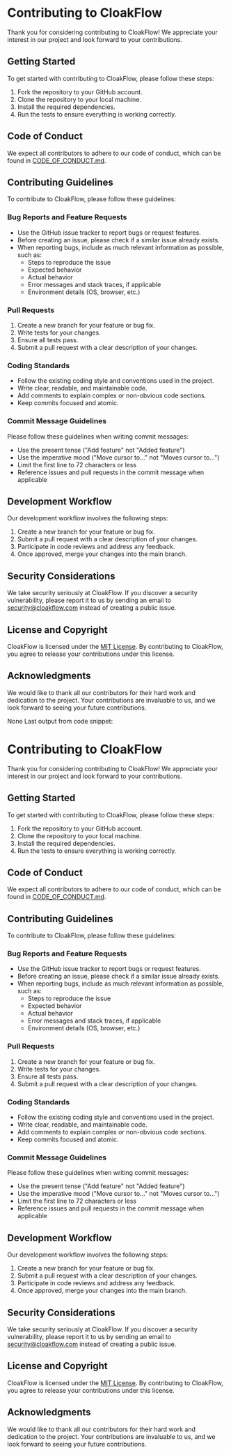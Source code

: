 # Contributing to CloakFlow

Thank you for considering contributing to CloakFlow! We appreciate your interest in our project and look forward to your contributions.

## Getting Started

To get started with contributing to CloakFlow, please follow these steps:

1. Fork the repository to your GitHub account.
2. Clone the repository to your local machine.
3. Install the required dependencies.
4. Run the tests to ensure everything is working correctly.

## Code of Conduct

We expect all contributors to adhere to our code of conduct, which can be found in [CODE_OF_CONDUCT.md](CODE_OF_CONDUCT.md).

## Contributing Guidelines

To contribute to CloakFlow, please follow these guidelines:

### Bug Reports and Feature Requests

- Use the GitHub issue tracker to report bugs or request features.
- Before creating an issue, please check if a similar issue already exists.
- When reporting bugs, include as much relevant information as possible, such as:
    - Steps to reproduce the issue
    - Expected behavior
    - Actual behavior
    - Error messages and stack traces, if applicable
    - Environment details (OS, browser, etc.)

### Pull Requests

1. Create a new branch for your feature or bug fix.
2. Write tests for your changes.
3. Ensure all tests pass.
4. Submit a pull request with a clear description of your changes.

### Coding Standards

- Follow the existing coding style and conventions used in the project.
- Write clear, readable, and maintainable code.
- Add comments to explain complex or non-obvious code sections.
- Keep commits focused and atomic.

### Commit Message Guidelines

Please follow these guidelines when writing commit messages:

- Use the present tense ("Add feature" not "Added feature")
- Use the imperative mood ("Move cursor to..." not "Moves cursor to...")
- Limit the first line to 72 characters or less
- Reference issues and pull requests in the commit message when applicable

## Development Workflow

Our development workflow involves the following steps:

1. Create a new branch for your feature or bug fix.
2. Submit a pull request with a clear description of your changes.
3. Participate in code reviews and address any feedback.
4. Once approved, merge your changes into the main branch.

## Security Considerations

We take security seriously at CloakFlow. If you discover a security vulnerability, please report it to us by sending an email to security@cloakflow.com instead of creating a public issue.

## License and Copyright

CloakFlow is licensed under the [MIT License](LICENSE). By contributing to CloakFlow, you agree to release your contributions under this license.

## Acknowledgments

We would like to thank all our contributors for their hard work and dedication to the project. Your contributions are invaluable to us, and we look forward to seeing your future contributions.


None
Last output from code snippet:
# Contributing to CloakFlow

Thank you for considering contributing to CloakFlow! We appreciate your interest in our project and look forward to your contributions.

## Getting Started

To get started with contributing to CloakFlow, please follow these steps:

1. Fork the repository to your GitHub account.
2. Clone the repository to your local machine.
3. Install the required dependencies.
4. Run the tests to ensure everything is working correctly.

## Code of Conduct

We expect all contributors to adhere to our code of conduct, which can be found in [CODE_OF_CONDUCT.md](CODE_OF_CONDUCT.md).

## Contributing Guidelines

To contribute to CloakFlow, please follow these guidelines:

### Bug Reports and Feature Requests

- Use the GitHub issue tracker to report bugs or request features.
- Before creating an issue, please check if a similar issue already exists.
- When reporting bugs, include as much relevant information as possible, such as:
    - Steps to reproduce the issue
    - Expected behavior
    - Actual behavior
    - Error messages and stack traces, if applicable
    - Environment details (OS, browser, etc.)

### Pull Requests

1. Create a new branch for your feature or bug fix.
2. Write tests for your changes.
3. Ensure all tests pass.
4. Submit a pull request with a clear description of your changes.

### Coding Standards

- Follow the existing coding style and conventions used in the project.
- Write clear, readable, and maintainable code.
- Add comments to explain complex or non-obvious code sections.
- Keep commits focused and atomic.

### Commit Message Guidelines

Please follow these guidelines when writing commit messages:

- Use the present tense ("Add feature" not "Added feature")
- Use the imperative mood ("Move cursor to..." not "Moves cursor to...")
- Limit the first line to 72 characters or less
- Reference issues and pull requests in the commit message when applicable

## Development Workflow

Our development workflow involves the following steps:

1. Create a new branch for your feature or bug fix.
2. Submit a pull request with a clear description of your changes.
3. Participate in code reviews and address any feedback.
4. Once approved, merge your changes into the main branch.

## Security Considerations

We take security seriously at CloakFlow. If you discover a security vulnerability, please report it to us by sending an email to security@cloakflow.com instead of creating a public issue.

## License and Copyright

CloakFlow is licensed under the [MIT License](LICENSE). By contributing to CloakFlow, you agree to release your contributions under this license.

## Acknowledgments

We would like to thank all our contributors for their hard work and dedication to the project. Your contributions are invaluable to us, and we look forward to seeing your future contributions.